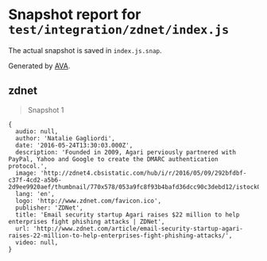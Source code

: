 # Snapshot report for `test/integration/zdnet/index.js`

The actual snapshot is saved in `index.js.snap`.

Generated by [AVA](https://avajs.dev).

## zdnet

> Snapshot 1

    {
      audio: null,
      author: 'Natalie Gagliordi',
      date: '2016-05-24T13:30:03.000Z',
      description: 'Founded in 2009, Agari perviously partnered with PayPal, Yahoo and Google to create the DMARC authentication protocol.',
      image: 'http://zdnet4.cbsistatic.com/hub/i/r/2016/05/09/292bfdbf-c37f-4cd2-a5b6-2d9ee9920aef/thumbnail/770x578/053a9fc8f93b4bafd36dcc90c3debd12/istock000074135653medium.jpg',
      lang: 'en',
      logo: 'http://www.zdnet.com/favicon.ico',
      publisher: 'ZDNet',
      title: 'Email security startup Agari raises $22 million to help enterprises fight phishing attacks | ZDNet',
      url: 'http://www.zdnet.com/article/email-security-startup-agari-raises-22-million-to-help-enterprises-fight-phishing-attacks/',
      video: null,
    }
